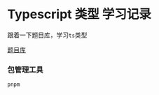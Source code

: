 # Typescript 类型 学习记录

 跟着一下题目库，学习`ts`类型

[题目库](https://github.com/type-challenges/type-challenges)

### 包管理工具

  `pnpm`
  